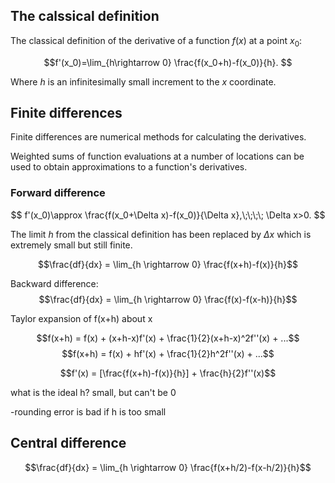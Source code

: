 ## The calssical definition

The classical definition of the derivative of a function $f(x)$ at a point $x_0$:

 $$f'(x_0)=\lim_{h\rightarrow 0} \frac{f(x_0+h)-f(x_0)}{h}. $$

Where $h$ is an infinitesimally small increment to the $x$ coordinate.

## Finite differences 

Finite differences are numerical methods for calculating the derivatives.

Weighted sums of function evaluations at a number of locations can be used to obtain approximations to a function's derivatives.

### Forward difference

$$ f'(x_0)\approx \frac{f(x_0+\Delta x)-f(x_0)}{\Delta x},\;\;\;\; \Delta x>0. $$

The limit $h$ from the classical definition has been replaced by $\Delta x$  which is extremely small but still finite.

$$\frac{df}{dx} = \lim_{h \rightarrow 0} \frac{f(x+h)-f(x)}{h}$$

Backward difference:
$$\frac{df}{dx} = \lim_{h \rightarrow 0} \frac{f(x)-f(x-h)}{h}$$

Taylor expansion of f(x+h) about x

$$f(x+h) = f(x) + (x+h-x)f'(x) + \frac{1}{2}(x+h-x)^2f''(x) + ...$$
$$f(x+h) = f(x) + hf'(x) + \frac{1}{2}h^2f''(x) + ...$$

$$f'(x) = [\frac{f(x+h)-f(x)}{h}] + \frac{h}{2}f''(x)$$

what is the ideal h?
small, but can't be 0

-rounding error is bad if h is too small


## Central difference

$$\frac{df}{dx} = \lim_{h \rightarrow 0} \frac{f(x+h/2)-f(x-h/2)}{h}$$
